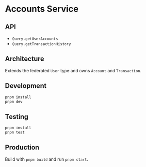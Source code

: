 # Accounts Service

## API
- `Query.getUserAccounts`
- `Query.getTransactionHistory`

## Architecture
Extends the federated `User` type and owns `Account` and `Transaction`.

## Development
```bash
pnpm install
pnpm dev
```

## Testing
```bash
pnpm install
pnpm test
```

## Production
Build with `pnpm build` and run `pnpm start`.
